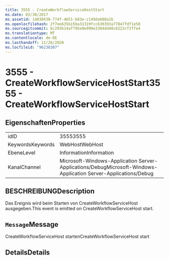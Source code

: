 ```yaml
---
title: 3555 - CreateWorkflowServiceHostStart
ms.date: 03/30/2017
ms.assetid: 14038438-774f-4651-b83e-c149da688a1b
ms.openlocfilehash: 2f7ee635b15ba31319fcc630393a77847fdf1e50
ms.sourcegitcommit: bc293b14af795e0e999e3304dd40c0222cf2ffe4
ms.translationtype: MT
ms.contentlocale: de-DE
ms.lasthandoff: 11/26/2020
ms.locfileid: "96238387"
---
```

# <a name="3555---createworkflowservicehoststart"></a><span data-ttu-id="35224-102">3555 - CreateWorkflowServiceHostStart</span><span class="sxs-lookup"><span data-stu-id="35224-102">3555 - CreateWorkflowServiceHostStart</span></span>

## <a name="properties"></a><span data-ttu-id="35224-103">Eigenschaften</span><span class="sxs-lookup"><span data-stu-id="35224-103">Properties</span></span>  
  
|||  
|-|-|  
|<span data-ttu-id="35224-104">id</span><span class="sxs-lookup"><span data-stu-id="35224-104">ID</span></span>|<span data-ttu-id="35224-105">3555</span><span class="sxs-lookup"><span data-stu-id="35224-105">3555</span></span>|  
|<span data-ttu-id="35224-106">Keywords</span><span class="sxs-lookup"><span data-stu-id="35224-106">Keywords</span></span>|<span data-ttu-id="35224-107">WebHost</span><span class="sxs-lookup"><span data-stu-id="35224-107">WebHost</span></span>|  
|<span data-ttu-id="35224-108">Ebene</span><span class="sxs-lookup"><span data-stu-id="35224-108">Level</span></span>|<span data-ttu-id="35224-109">Information</span><span class="sxs-lookup"><span data-stu-id="35224-109">Information</span></span>|  
|<span data-ttu-id="35224-110">Kanal</span><span class="sxs-lookup"><span data-stu-id="35224-110">Channel</span></span>|<span data-ttu-id="35224-111">Microsoft-Windows-Application Server-Applications/Debug</span><span class="sxs-lookup"><span data-stu-id="35224-111">Microsoft-Windows-Application Server-Applications/Debug</span></span>|  
  
## <a name="description"></a><span data-ttu-id="35224-112">BESCHREIBUNG</span><span class="sxs-lookup"><span data-stu-id="35224-112">Description</span></span>  

 <span data-ttu-id="35224-113">Das Ereignis wird beim Starten von CreateWorkflowServiceHost ausgegeben.</span><span class="sxs-lookup"><span data-stu-id="35224-113">This event is emitted on CreateWorkflowServiceHost start.</span></span>  
  
## <a name="message"></a><span data-ttu-id="35224-114">`Message`</span><span class="sxs-lookup"><span data-stu-id="35224-114">Message</span></span>  

 <span data-ttu-id="35224-115">CreateWorkflowServiceHost starten</span><span class="sxs-lookup"><span data-stu-id="35224-115">CreateWorkflowServiceHost start</span></span>  
  
## <a name="details"></a><span data-ttu-id="35224-116">Details</span><span class="sxs-lookup"><span data-stu-id="35224-116">Details</span></span>
